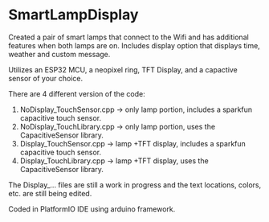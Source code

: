 # SmartLampDisplay
Created a pair of smart lamps that connect to the Wifi and has additional features when both lamps are on. 
Includes display option that displays time, weather and custom message.

Utilizes an ESP32 MCU, a neopixel ring, TFT Display, and a capactive sensor of your choice.

There are 4 different version of the code:
1. NoDisplay_TouchSensor.cpp  -> only lamp portion, includes a sparkfun capacitive touch sensor.
2. NoDisplay_TouchLibrary.cpp -> only lamp portion, uses the CapacitiveSensor library.
3. Display_TouchSensor.cpp    -> lamp +TFT display, includes a sparkfun capacitive touch sensor.
4. Display_TouchLibrary.cpp   -> lamp +TFT display, uses the CapacitiveSensor library.

The Display_... files are still a work in progress and the text locations, colors, etc. are still being edited.

Coded in PlatformIO IDE using arduino framework.
